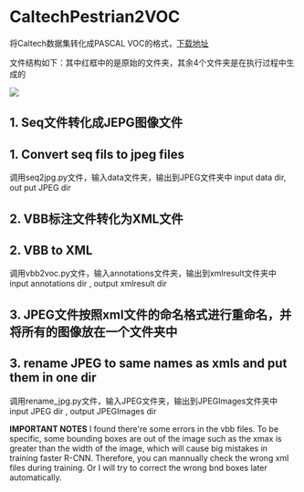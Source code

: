 # CaltechPestrian2VOC

将Caltech数据集转化成PASCAL VOC的格式，[下载地址](http://www.vision.caltech.edu/Image_Datasets/CaltechPedestrians/)

文件结构如下：其中红框中的是原始的文件夹，其余4个文件夹是在执行过程中生成的

![](./static/structure.png)

## 1. Seq文件转化成JEPG图像文件
## 1. Convert seq fils to jpeg files
 
调用seq2jpg.py文件，输入data文件夹，输出到JPEG文件夹中
input data dir, out put JPEG dir

## 2. VBB标注文件转化为XML文件
## 2. VBB to XML
调用vbb2voc.py文件，输入annotations文件夹，输出到xmlresult文件夹中
input annotations dir , output xmlresult dir

## 3. JPEG文件按照xml文件的命名格式进行重命名，并将所有的图像放在一个文件夹中
## 3. rename JPEG to same names as xmls and put them in one dir

调用rename_jpg.py文件，输入JPEG文件夹，输出到JPEGImages文件夹中
input JPEG dir , output JPEGImages dir


**IMPORTANT NOTES**
I found there're some errors in the vbb files. To be specific, some bounding boxes are out of the image such as the xmax is greater than the width of the image, which will cause big mistakes in training faster R-CNN. Therefore, you can mannually check the wrong xml files during training. Or I will try to correct the wrong bnd boxes later automatically.
